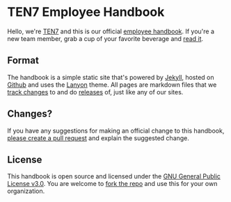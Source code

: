 # TEN7 Employee Handbook

Hello, we're [TEN7](https://ten7.com/) and this is our official [employee handbook](https://handbook.ten7.com/). If you're a new team member, grab a cup of your favorite beverage and [read it](https://handbook.ten7.com/).

## Format

The handbook is a simple static site that's powered by [Jekyll](https://jekyllrb.com/), hosted on [Github](https://pages.github.com/) and uses the [Lanyon](https://lanyon.getpoole.com/) theme. All pages are markdown files that we [track changes](https://github.com/ten7/handbook.ten7.com) to and do [releases](https://github.com/ten7/handbook.ten7.com/releases/) of, just like any of our sites.

## Changes?

If you have any suggestions for making an official change to this handbook, [please create a pull request](https://github.com/ten7/handbook.ten7.com/pulls) and explain the suggested change. 

## License

This handbook is open source and licensed under the [GNU General Public License v3.0](LICENSE). You are welcome to [fork the repo](https://github.com/ten7/handbook.ten7.com) and use this for your own organization.
